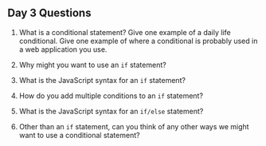 ## Day 3 Questions

1. What is a conditional statement? Give one example of a daily life conditional. Give one example of where a conditional is probably used in a web application you use.

2. Why might you want to use an `if` statement?

3. What is the JavaScript syntax for an `if` statement?

4. How do you add multiple conditions to an `if` statement?

5. What is the JavaScript syntax for an `if/else` statement?

6. Other than an `if` statement, can you think of any other ways we might want to use a conditional statement?
